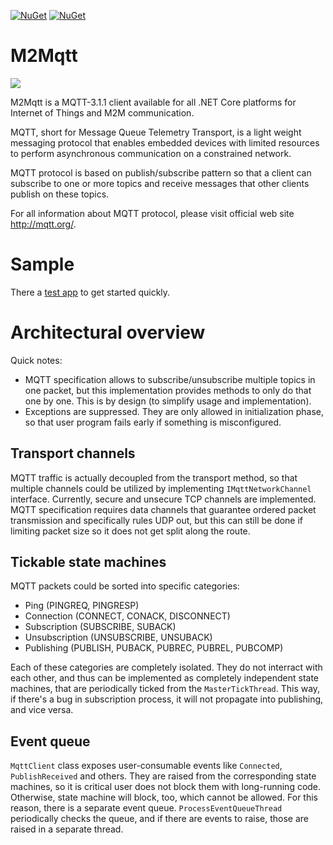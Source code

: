[![NuGet](https://img.shields.io/nuget/dt/Tevux.M2Mqtt.svg?label=NuGet&style=flat&logo=nuget)](https://www.nuget.org/packages/Tevux.M2Mqtt/) 
[![NuGet](https://img.shields.io/nuget/vpre/Tevux.M2Mqtt.svg?label=NuGet&style=flat&logo=nuget)](https://www.nuget.org/packages/Tevux.M2Mqtt/) 

# M2Mqtt

![](images/m2mqtt6.png)

M2Mqtt is a MQTT-3.1.1 client available for all .NET Core platforms for Internet of Things and M2M communication.

MQTT, short for Message Queue Telemetry Transport, is a light weight messaging protocol that enables embedded devices with limited resources to perform asynchronous communication on a constrained network.

MQTT protocol is based on publish/subscribe pattern so that a client can subscribe to one or more topics and receive messages that other clients publish on these topics.

For all information about MQTT protocol, please visit official web site  http://mqtt.org/.

# Sample

There a [test app](TestApp/Program.cs) to get started quickly.

# Architectural overview

Quick notes:
- MQTT specification allows to subscribe/unsubscribe multiple topics in one packet, but this implementation provides methods to only do that one by one. This is by design (to simplify usage and implementation).
- Exceptions are suppressed. They are only allowed in initialization phase, so that user program fails early if something is misconfigured.

## Transport channels

MQTT traffic is actually decoupled from the transport method, so that multiple channels could be utilized by implementing ```IMqttNetworkChannel``` interface. Currently, secure and unsecure TCP channels are implemented. MQTT specification requires data channels that guarantee ordered packet transmission and specifically rules UDP out, but this can still be done if limiting packet size so it does not get split along the route.

## Tickable state machines

MQTT packets could be sorted into specific categories:
- Ping (PINGREQ, PINGRESP)
- Connection (CONNECT, CONACK, DISCONNECT)
- Subscription (SUBSCRIBE, SUBACK)
- Unsubscription (UNSUBSCRIBE, UNSUBACK)
- Publishing (PUBLISH, PUBACK, PUBREC, PUBREL, PUBCOMP)

Each of these categories are completely isolated. They do not interract with each other, and thus can be implemented as completely independent state machines, that are periodically ticked from the ```MasterTickThread```. This way, if there's a bug in subscription process, it will not propagate into publishing, and vice versa.

## Event queue

```MqttClient``` class exposes user-consumable events like ```Connected```, ```PublishReceived``` and others. They are raised from the corresponding state machines, so it is critical user does not block them with long-running code. Otherwise, state machine will block, too, which cannot be allowed. For this reason, there is a separate event queue. ```ProcessEventQueueThread``` periodically checks the queue, and if there are events to raise, those are raised in a separate thread.